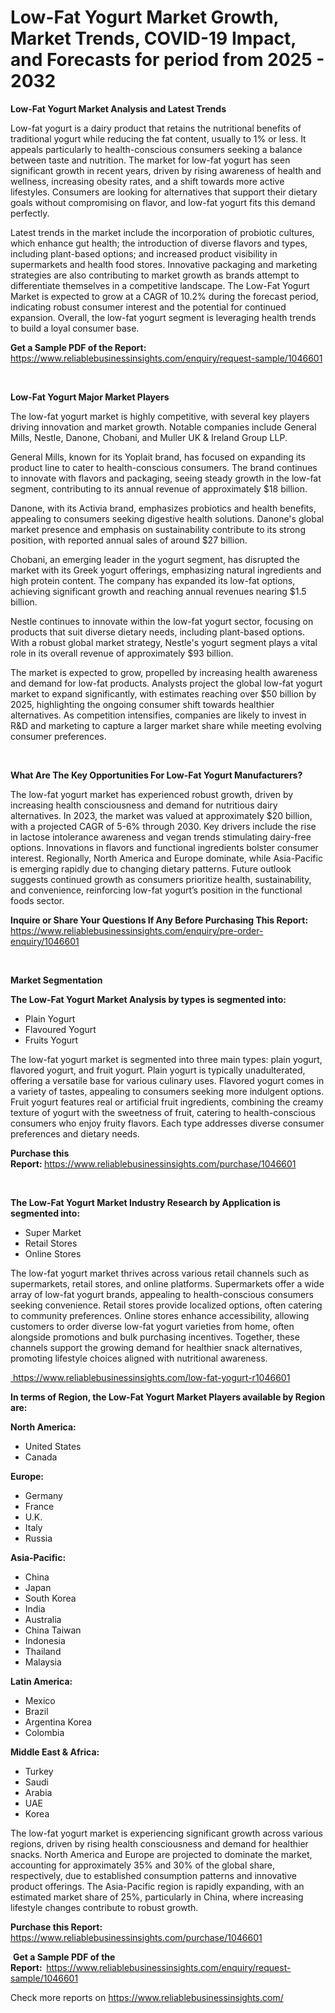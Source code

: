<p><h1>Low-Fat Yogurt Market Growth, Market Trends, COVID-19 Impact, and Forecasts for period from 2025 - 2032</h1></p><p><strong>Low-Fat Yogurt Market Analysis and Latest Trends</strong></p>
<p><p>Low-fat yogurt is a dairy product that retains the nutritional benefits of traditional yogurt while reducing the fat content, usually to 1% or less. It appeals particularly to health-conscious consumers seeking a balance between taste and nutrition. The market for low-fat yogurt has seen significant growth in recent years, driven by rising awareness of health and wellness, increasing obesity rates, and a shift towards more active lifestyles. Consumers are looking for alternatives that support their dietary goals without compromising on flavor, and low-fat yogurt fits this demand perfectly.</p><p>Latest trends in the market include the incorporation of probiotic cultures, which enhance gut health; the introduction of diverse flavors and types, including plant-based options; and increased product visibility in supermarkets and health food stores. Innovative packaging and marketing strategies are also contributing to market growth as brands attempt to differentiate themselves in a competitive landscape. The Low-Fat Yogurt Market is expected to grow at a CAGR of 10.2% during the forecast period, indicating robust consumer interest and the potential for continued expansion. Overall, the low-fat yogurt segment is leveraging health trends to build a loyal consumer base.</p></p>
<p><strong>Get a Sample PDF of the Report:&nbsp;</strong> <a href="https://www.reliablebusinessinsights.com/enquiry/request-sample/1046601?utm_campaign=3455&utm_medium=2&utm_source=Github&utm_content=ia&utm_term=22032025&utm_id=low-fat-yogurt">https://www.reliablebusinessinsights.com/enquiry/request-sample/1046601</a></p>
<p>&nbsp;</p>
<p><strong>Low-Fat Yogurt Major Market Players</strong></p>
<p><p>The low-fat yogurt market is highly competitive, with several key players driving innovation and market growth. Notable companies include General Mills, Nestle, Danone, Chobani, and Muller UK & Ireland Group LLP. </p><p>General Mills, known for its Yoplait brand, has focused on expanding its product line to cater to health-conscious consumers. The brand continues to innovate with flavors and packaging, seeing steady growth in the low-fat segment, contributing to its annual revenue of approximately $18 billion.</p><p>Danone, with its Activia brand, emphasizes probiotics and health benefits, appealing to consumers seeking digestive health solutions. Danone's global market presence and emphasis on sustainability contribute to its strong position, with reported annual sales of around $27 billion.</p><p>Chobani, an emerging leader in the yogurt segment, has disrupted the market with its Greek yogurt offerings, emphasizing natural ingredients and high protein content. The company has expanded its low-fat options, achieving significant growth and reaching annual revenues nearing $1.5 billion.</p><p>Nestle continues to innovate within the low-fat yogurt sector, focusing on products that suit diverse dietary needs, including plant-based options. With a robust global market strategy, Nestle's yogurt segment plays a vital role in its overall revenue of approximately $93 billion.</p><p>The market is expected to grow, propelled by increasing health awareness and demand for low-fat products. Analysts project the global low-fat yogurt market to expand significantly, with estimates reaching over $50 billion by 2025, highlighting the ongoing consumer shift towards healthier alternatives. As competition intensifies, companies are likely to invest in R&D and marketing to capture a larger market share while meeting evolving consumer preferences.</p></p>
<p>&nbsp;</p>
<p><strong>What Are The Key Opportunities For Low-Fat Yogurt Manufacturers?</strong></p>
<p><p>The low-fat yogurt market has experienced robust growth, driven by increasing health consciousness and demand for nutritious dairy alternatives. In 2023, the market was valued at approximately $20 billion, with a projected CAGR of 5-6% through 2030. Key drivers include the rise in lactose intolerance awareness and vegan trends stimulating dairy-free options. Innovations in flavors and functional ingredients bolster consumer interest. Regionally, North America and Europe dominate, while Asia-Pacific is emerging rapidly due to changing dietary patterns. Future outlook suggests continued growth as consumers prioritize health, sustainability, and convenience, reinforcing low-fat yogurt’s position in the functional foods sector.</p></p>
<p><strong>Inquire or Share Your Questions If Any Before Purchasing This Report:</strong> <a href="https://www.reliablebusinessinsights.com/enquiry/pre-order-enquiry/1046601?utm_campaign=3455&utm_medium=2&utm_source=Github&utm_content=ia&utm_term=22032025&utm_id=low-fat-yogurt">https://www.reliablebusinessinsights.com/enquiry/pre-order-enquiry/1046601</a></p>
<p>&nbsp;</p>
<p><strong>Market Segmentation</strong></p>
<p><strong>The Low-Fat Yogurt Market Analysis by types is segmented into:</strong></p>
<p><ul><li>Plain Yogurt</li><li>Flavoured Yogurt</li><li>Fruits Yogurt</li></ul></p>
<p><p>The low-fat yogurt market is segmented into three main types: plain yogurt, flavored yogurt, and fruit yogurt. Plain yogurt is typically unadulterated, offering a versatile base for various culinary uses. Flavored yogurt comes in a variety of tastes, appealing to consumers seeking more indulgent options. Fruit yogurt features real or artificial fruit ingredients, combining the creamy texture of yogurt with the sweetness of fruit, catering to health-conscious consumers who enjoy fruity flavors. Each type addresses diverse consumer preferences and dietary needs.</p></p>
<p><strong>Purchase this Report:&nbsp;</strong><a href="https://www.reliablebusinessinsights.com/purchase/1046601?utm_campaign=3455&utm_medium=2&utm_source=Github&utm_content=ia&utm_term=22032025&utm_id=low-fat-yogurt">https://www.reliablebusinessinsights.com/purchase/1046601</a></p>
<p>&nbsp;</p>
<p><strong>The Low-Fat Yogurt Market Industry Research by Application is segmented into:</strong></p>
<p><ul><li>Super Market</li><li>Retail Stores</li><li>Online Stores</li></ul></p>
<p><p>The low-fat yogurt market thrives across various retail channels such as supermarkets, retail stores, and online platforms. Supermarkets offer a wide array of low-fat yogurt brands, appealing to health-conscious consumers seeking convenience. Retail stores provide localized options, often catering to community preferences. Online stores enhance accessibility, allowing customers to order diverse low-fat yogurt varieties from home, often alongside promotions and bulk purchasing incentives. Together, these channels support the growing demand for healthier snack alternatives, promoting lifestyle choices aligned with nutritional awareness.</p></p>
<p><a href="https://www.reliablebusinessinsights.com/low-fat-yogurt-r1046601?utm_campaign=3455&utm_medium=2&utm_source=Github&utm_content=ia&utm_term=22032025&utm_id=low-fat-yogurt">&nbsp;https://www.reliablebusinessinsights.com/low-fat-yogurt-r1046601</a></p>
<p><strong>In terms of Region, the Low-Fat Yogurt Market Players available by Region are:</strong></p>
<p>
    <p> <strong> North America: </strong>
        <ul>
            <li>United States</li>
            <li>Canada</li>
        </ul>
        </p> 
    <p> <strong> Europe: </strong>
        <ul>
            <li>Germany</li>
            <li>France</li>
            <li>U.K.</li>
            <li>Italy</li>
            <li>Russia</li>
        </ul>
        </p> 
    <p> <strong> Asia-Pacific: </strong>
        <ul>
            <li>China</li>
            <li>Japan</li>
            <li>South Korea</li>
            <li>India</li>
            <li>Australia</li>
            <li>China Taiwan</li>
            <li>Indonesia</li>
            <li>Thailand</li>
            <li>Malaysia</li>
        </ul>
        </p> 
    <p> <strong> Latin America: </strong>
        <ul>
            <li>Mexico</li>
            <li>Brazil</li>
            <li>Argentina Korea</li>
            <li>Colombia</li>
        </ul>
        </p> 
    <p> <strong> Middle East & Africa: </strong>
        <ul>
            <li>Turkey</li>
            <li>Saudi</li>
            <li>Arabia</li>
            <li>UAE</li>
            <li>Korea</li>
        </ul>
    </p>
    </p>
<p><p>The low-fat yogurt market is experiencing significant growth across various regions, driven by rising health consciousness and demand for healthier snacks. North America and Europe are projected to dominate the market, accounting for approximately 35% and 30% of the global share, respectively, due to established consumption patterns and innovative product offerings. The Asia-Pacific region is rapidly expanding, with an estimated market share of 25%, particularly in China, where increasing lifestyle changes contribute to robust growth.</p></p>
<p><strong>Purchase this Report: </strong><a href="https://www.reliablebusinessinsights.com/purchase/1046601?utm_campaign=3455&utm_medium=2&utm_source=Github&utm_content=ia&utm_term=22032025&utm_id=low-fat-yogurt">https://www.reliablebusinessinsights.com/purchase/1046601</a></p>
<p>&nbsp;<strong>Get a Sample PDF of the Report:&nbsp;&nbsp;</strong><a href="https://www.reliablebusinessinsights.com/enquiry/request-sample/1046601?utm_campaign=3455&utm_medium=2&utm_source=Github&utm_content=ia&utm_term=22032025&utm_id=low-fat-yogurt">https://www.reliablebusinessinsights.com/enquiry/request-sample/1046601</a></p>
<p><strong></strong></p>
<p>Check more reports on <a href="https://www.reliablebusinessinsights.com/?utm_campaign=3455&utm_medium=2&utm_source=Github&utm_content=ia&utm_term=22032025&utm_id=low-fat-yogurt">https://www.reliablebusinessinsights.com/</a></p>